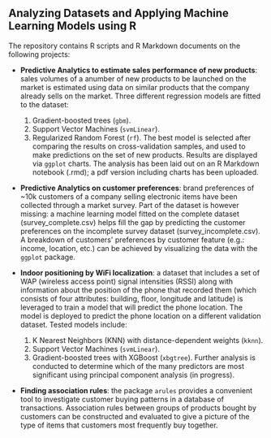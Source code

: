 ## Analyzing Datasets and Applying Machine Learning Models using R
The repository contains R scripts and R Markdown documents on the following projects:   


* __Predictive Analytics to estimate sales performance of new products__: sales volumes of a anumber of new products to be launched on the market is estimated using data on similar products that the company already sells on the market. Three different regression models are fitted to the dataset:   
  1. Gradient-boosted trees (`gbm`). 
  2. Support Vector Machines (`svmLinear`). 
  3. Regularized Random Forest (`rf`). 
The best model is selected after comparing the results on cross-validation samples, and used to make predictions on the set of new products. Results are displayed via `ggplot` charts. The analysis has been laid out on an R Markdown notebook (.rmd); a pdf version including charts has been uploaded.   

* __Predictive Analytics on customer preferences__: brand preferences of ~10k customers of a company selling electronic items have been collected through a market survey. Part of the dataset is however missing: a machine learning model fitted on the complete dataset (survey_complete.csv) helps fill the gap by predicting the customer preferences on the incomplete survey dataset (survey_incomplete.csv). A breakdown of customers' preferences by customer feature (e.g.: income, location, etc.) can be achieved by visualizing the data with the `ggplot` package.  

* __Indoor positioning by WiFi localization__: a dataset that includes a set of WAP (wireless access point) signal intensities (RSSI) along with information about the position of the phone that recorded them (which consists of four attributes: building, floor, longitude and latitude) is leveraged to train a model that will predict the phone location. The model is deployed to predict the phone location on a different validation dataset. Tested models include: 
  1. K Nearest Neighbors (KNN) with distance-dependent weights (`kknn`). 
  2. Support Vector Machines (`svmLinear`). 
  3. Gradient-boosted trees with XGBoost (`xbgtree`). 
 Further analysis is conducted to determine which of the many predictors are most significant using principal component analysis (in progress). 

* __Finding association rules__: the package `arules` provides a convenient tool to investigate customer buying patterns in a database of transactions. Association rules between groups of products bought by customers can be constructed and evaluated to give a picture of the type of items that customers most frequently buy together. 
